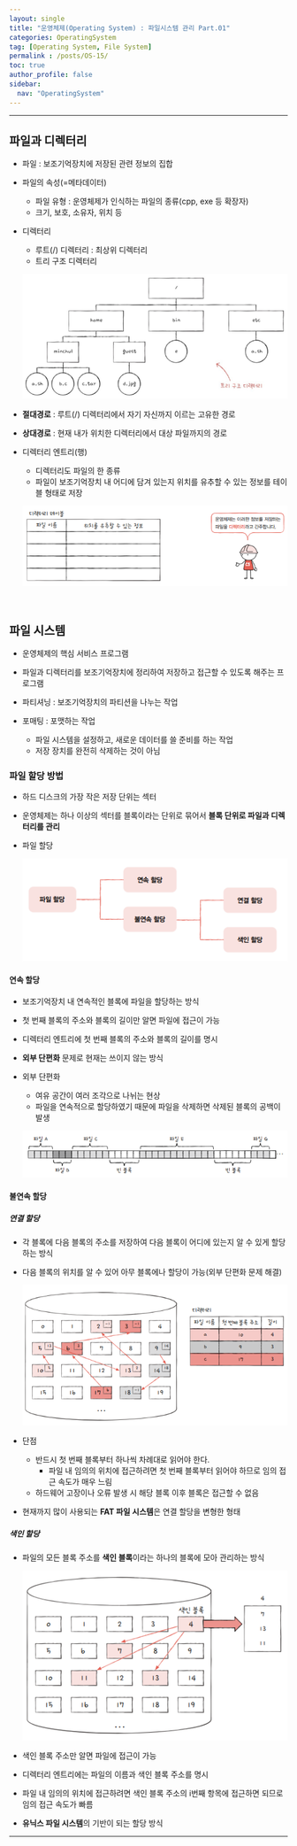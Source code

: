 ```yaml
---
layout: single
title: "운영체제(Operating System) : 파일시스템 관리 Part.01"
categories: OperatingSystem
tag: [Operating System, File System]
permalink : /posts/OS-15/
toc: true
author_profile: false
sidebar:
  nav: "OperatingSystem"
---
```


<hr>

## 파일과 디렉터리

* 파일 : 보조기억장치에 저장된 관련 정보의 집합
* 파일의 속성(=메타데이터)
  * 파일 유형 : 운영체제가 인식하는 파일의 종류(cpp, exe 등 확장자)
  *  크기, 보호, 소유자, 위치 등
* 디렉터리
  * 루트(/) 디렉터리 : 최상위 디렉터리
  * 트리 구조 디렉터리
  
  ![image](../../assets/images/OperatingSystem/FileSystem01-1.PNG) 

* **절대경로** : 루트(/) 디렉터리에서 자기 자신까지 이르는 고유한 경로
* **상대경로** : 현재 내가 위치한 디렉터리에서 대상 파일까지의 경로
  
* 디렉터리 엔트리(행)
  * 디렉터리도 파일의 한 종류
  * 파일이 보조기억장치 내 어디에 담겨 있는지 위치를 유추할 수 있는 정보를 테이블 형태로 저장

  ![image](../../assets/images/OperatingSystem/FileSystem01-2.PNG)

<br>

## 파일 시스템

* 운영체제의 핵심 서비스 프로그램
* 파일과 디렉터리를 보조기억장치에 정리하여 저장하고 접근할 수 있도록 해주는 프로그램

* 파티셔닝 : 보조기억장치의 파티션을 나누는 작업
* 포매팅 : 포맷하는 작업
  * 파일 시스템을 설정하고, 새로운 데이터를 쓸 준비를 하는 작업
  * 저장 장치를 완전히 삭제하는 것이 아님

### 파일 할당 방법

  * 하드 디스크의 가장 작은 저장 단위는 섹터
  * 운영체제는 하나 이상의 섹터를 블록이라는 단위로 묶어서 **블록 단위로 파일과 디렉터리를 관리**
  * 파일 할당  

    ![image](../../assets/images/OperatingSystem/FileSystem01-3.PNG)

#### 연속 할당

* 보조기억장치 내 연속적인 블록에 파일을 할당하는 방식
* 첫 번째 블록의 주소와 블록의 길이만 알면 파일에 접근이 가능
* 디렉터리 엔트리에 첫 번째 블록의 주소와 블록의 길이를 명시
* **외부 단편화** 문제로 현재는 쓰이지 않는 방식
* 외부 단편화
  * 여유 공간이 여러 조각으로 나뉘는 현상
  * 파일을 연속적으로 할당하였기 때문에 파일을 삭제하면 삭제된 블록의 공백이 발생

  ![image](../../assets/images/OperatingSystem/FileSystem01-4.PNG)

#### 불연속 할당

##### 연결 할당
 
* 각 블록에 다음 블록의 주소를 저장하여 다음 블록이 어디에 있는지 알 수 있게 할당하는 방식
* 다음 블록의 위치를 알 수 있어 아무 블록에나 할당이 가능(외부 단편화 문제 해결)

  ![image](../../assets/images/OperatingSystem/FileSystem01-5.PNG)

* 단점
  * 반드시 첫 번째 블록부터 하나씩 차례대로 읽어야 한다.
    * 파일 내 임의의 위치에 접근하려면 첫 번째 블록부터 읽어야 하므로 임의 접근 속도가 매우 느림
  * 하드웨어 고장이나 오류 발생 시 해당 블록 이후 블록은 접근할 수 없음
* 현재까지 많이 사용되는 **FAT 파일 시스템**은 연결 할당을 변형한 형태

##### 색인 할당

* 파일의 모든 블록 주소를 **색인 블록**이라는 하나의 블록에 모아 관리하는 방식

  ![image](../../assets/images/OperatingSystem/FileSystem01-6.PNG)

* 색인 블록 주소만 알면 파일에 접근이 가능
* 디렉터리 엔트리에는 파일의 이름과 색인 블록 주소를 명시
* 파일 내 임의의 위치에 접근하려면 색인 블록 주소의 i번째 항목에 접근하면 되므로 임의 접근 속도가 빠름
* **유닉스 파일 시스템**의 기반이 되는 할당 방식

<hr>   
